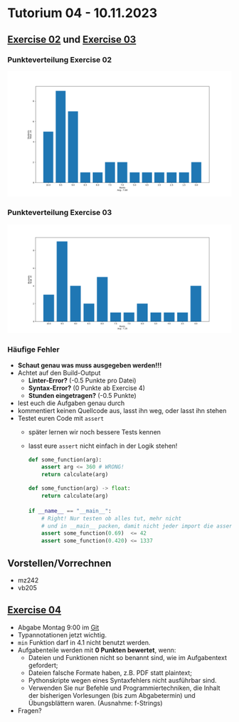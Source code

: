 # Tutorium 04 - 10.11.2023

## [Exercise 02](https://proglang.informatik.uni-freiburg.de/teaching/info1/2023/exercise/sheet02.pdf) und [Exercise 03](https://proglang.informatik.uni-freiburg.de/teaching/info1/2023/exercise/sheet03.pdf)

### Punkteverteilung Exercise 02

![image not found](points_ex2.png)

### Punkteverteilung Exercise 03

![image not found](points_ex3.png)

### Häufige Fehler

- **Schaut genau was muss ausgegeben werden!!!**
- Achtet auf den Build-Output
  - **Linter-Error?** (-0.5 Punkte pro Datei)
  - **Syntax-Error?** (0 Punkte ab Exercise 4)
  - **Stunden eingetragen?** (-0.5 Punkte)
- lest euch die Aufgaben genau durch
- kommentiert keinen Quellcode aus, lasst ihn weg, oder lasst ihn stehen
- Testet euren Code mit `assert`
  - später lernen wir noch bessere Tests kennen
  - lasst eure `assert` nicht einfach in der Logik stehen!

    ```py
    def some_function(arg):
        assert arg <= 360 # WRONG!
        return calculate(arg)
    ```

    ```py
    def some_function(arg) -> float:
        return calculate(arg)

    if __name__ == "__main__":
        # Right! Nur testen ob alles tut, mehr nicht
        # und in __main__ packen, damit nicht jeder import die asserts aufruft
        assert some_function(0.69)  <= 42
        assert some_function(0.420) <= 1337
    ```

## Vorstellen/Vorrechnen

- mz242
- vb205

## [Exercise 04](https://proglang.informatik.uni-freiburg.de/teaching/info1/2023/exercise/sheet04.pdf)

- Abgabe Montag 9:00 im [Git](https://git.laurel.informatik.uni-freiburg.de/)
- Typannotationen jetzt wichtig.
- `min` Funktion darf in 4.1 nicht benutzt werden.
- Aufgabenteile werden mit **0 Punkten bewertet**, wenn:
  - Dateien und Funktionen nicht so benannt sind, wie im Aufgabentext gefordert;
  - Dateien falsche Formate haben, z.B. PDF statt plaintext;
  - Pythonskripte wegen eines Syntaxfehlers nicht ausführbar sind.
  - Verwenden Sie nur Befehle und Programmiertechniken, die Inhalt der bisherigen Vorlesungen (bis zum Abgabetermin) und Übungsblättern waren. (Ausnahme: f-Strings)
- Fragen?
